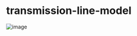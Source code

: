 # transmission-line-model
![image](https://user-images.githubusercontent.com/64545393/133841142-38456b12-d882-47e0-a085-2cfc502b9985.png)
